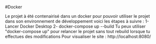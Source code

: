 #Docker

Le projet à été contenairisé dans un docker pour pouvoir utiliser le projet dans son environnement de développement voici les étapes à suivre :
1- Lancer Docker Desktop
2- docker-compose up --build
Tu peux utiliser "docker-compose up" pour relancer le projet sans tout rebuild lorsque tu effectues des modifications
Pour visualiser le site :
http://localhost:8080/
